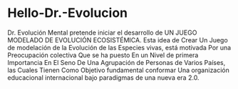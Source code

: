# Hello-Dr.-Evolucion
Dr. Evolución Mental pretende iniciar el desarrollo de UN JUEGO  MODELADO DE EVOLUCIÓN ECOSISTÉMICA.
Esta idea de Crear Un Juego de modelación de la Evolución de las Especies vivas, está motivada Por una Preocupación colectiva Que se ha puesto En un Nivel de primera Importancia En El Seno De Una Agrupación de Personas de Varios Países, las Cuales Tienen Como Objetivo fundamental conformar Una organización educacional internacional bajo paradigmas de una nueva era 2.0.
